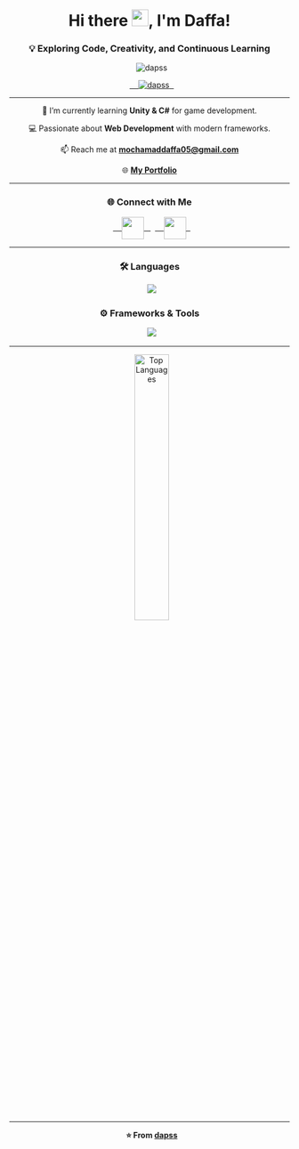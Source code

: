 <h1 align="center">Hi there <img src="https://media.giphy.com/media/hvRJCLFzcasrR4ia7z/giphy.gif" width="30px"/>, I'm Daffa!</h1>
<h3 align="center">💡 Exploring Code, Creativity, and Continuous Learning</h3>

<p align="center">
  <img src="https://komarev.com/ghpvc/?username=dapss&label=Profile+Views&style=for-the-badge&color=blueviolet" alt="dapss" />
</p>

<p align="center">
  <a href="https://github.com/ryo-ma/github-profile-trophy">
    <img src="https://github-profile-trophy.vercel.app/?username=dapss&theme=tokyonight&no-frame=true&row=1&margin-w=15&margin-h=15" alt="dapss" />
  </a>
</p>

---

<p align="center">🌱 I’m currently learning <b>Unity & C#</b> for game development.</p>
<p align="center">💻 Passionate about <b>Web Development</b> with modern frameworks.</p>
<p align="center">📫 Reach me at <a href="https://mail.google.com/mail/?view=cm&to=mochamaddaffa05@gmail.com" target="_blank"><b>mochamaddaffa05@gmail.com</b></a></p>
<p align="center">🌐 <a href="https://dapss.github.io/portfolio" target="_blank"><b>My Portfolio</b></a></p>

---

<h3 align="center">🌐 Connect with Me</h3>
<p align="center">
  <a href="https://www.linkedin.com/in/mochamaddaffa/" target="blank">
    <img align="center" src="https://skillicons.dev/icons?i=linkedin" height="40" width="40" />
  </a>
  <a href="https://instagram.com/_daaps/" target="blank">
    <img align="center" src="https://skillicons.dev/icons?i=instagram" height="40" width="40" />
  </a>
</p>

---

<h3 align="center">🛠️ Languages</h3>
<p align="center">
  <img src="https://skillicons.dev/icons?i=html,css,js,php,py,java,cs" />
</p>

<h3 align="center">⚙️ Frameworks & Tools</h3>
<p align="center">
  <img src="https://skillicons.dev/icons?i=nodejs,react,laravel,unity,mysql,mongodb,vscode,git" />
</p>

---

<p align="center">
  <img src="https://github-readme-stats.vercel.app/api/top-langs?username=dapss&layout=compact&theme=tokyonight&hide_border=true" alt="Top Languages" width="35%" />
</p>

---

<p align="center">
  <b>⭐️ From <a href="https://github.com/dapss">dapss</a></b>
</p>
